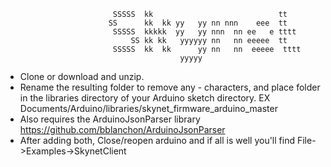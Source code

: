  
                            SSSSS  kk                            tt    
                           SS      kk  kk yy   yy nn nnn    eee  tt    
                            SSSSS  kkkkk  yy   yy nnn  nn ee   e tttt  
                                SS kk kk   yyyyyy nn   nn eeeee  tt    
                            SSSSS  kk  kk      yy nn   nn  eeeee  tttt 
                                           yyyyy                         
 
 
* Clone or download and unzip.
* Rename the resulting folder to remove any - characters, and place folder in the libraries directory of your Arduino sketch directory. EX Documents/Arduino/libraries/skynet_firmware_arduino_master
* Also requires the ArduinoJsonParser library https://github.com/bblanchon/ArduinoJsonParser  
* After adding both, Close/reopen arduino and if all is well you'll find File->Examples->SkynetClient

